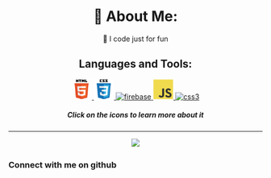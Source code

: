 <div align="center">

#  💫 About Me:
🔭 I code just for fun



<!-- # Stats: -->

<!--![](https://github-readme-stats.vercel.app/api?username=m1nchaka&theme=radical&hide_border=false&include_all_commits=false&count_private=false)<br/> -->

<!--![](https://github-readme-streak-stats.herokuapp.com/?user=m1nchaka&theme=radical&hide_border=false)<br/> -->







<!-- Proudly created with GPRM ( https://gprm.itsvg.in ) -->



<h2 align="center">Languages and Tools:</h2>
<p align="center"> <a href="https://www.w3schools.com/html/default.asp" target="_blank" rel="noreferrer"> <img src="https://raw.githubusercontent.com/devicons/devicon/master/icons/html5/html5-original-wordmark.svg" alt="html5" width="40" height="40"/> </a><a href="https://www.w3schools.com/css/" target="_blank" rel="noreferrer"> <img src="https://raw.githubusercontent.com/devicons/devicon/master/icons/css3/css3-original-wordmark.svg" alt="css3" width="40" height="40"/> </a> <a href="https://firebase.google.com/" target="_blank" rel="noreferrer"> <img src="https://www.vectorlogo.zone/logos/firebase/firebase-icon.svg" alt="firebase" width="40" height="40"/> </a> <a <a href="https://www.w3schools.com/js/" target="_blank" rel="noreferrer"> <img src="https://raw.githubusercontent.com/devicons/devicon/master/icons/javascript/javascript-original.svg" alt="javascript" width="40" height="40"/> </a> <a href="https://www.w3schools.com/c/c_intro.php" target="_blank" rel="noreferrer"> <img src="https://upload.wikimedia.org/wikipedia/commons/thumb/1/18/C_Programming_Language.svg/926px-C_Programming_Language.svg.png" alt="css3" width="40" height="40"/> </a> </p>
<h5 align="center">Click on the icons to learn more about it</h5>


---

![](https://github-readme-stats.vercel.app/api/top-langs/?username=m1nchaka&theme=radical&hide_border=false&include_all_commits=false&count_private=false&layout=compact)

<h3 align="left">Connect with me on github</h>
<p align="left">
</p>
</div>

<!-- [![](https://visitcount.itsvg.in/api?id=m1nchaka&icon=7&color=6)](https://visitcount.itsvg.in) -->



